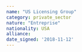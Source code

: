 ```yaml
---
name: "US Licensing Group"
category: private_sector
nature: "Entreprise"
nationality: USA
alliance: 
date_signed: '2018-11-12'
---
```

    